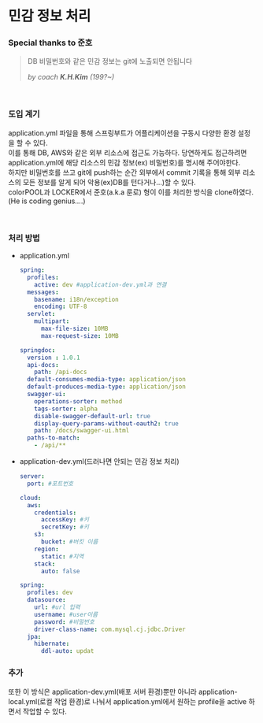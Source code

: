 # 민감 정보 처리

### Special thanks to 준호

> DB 비밀번호와 같은 민감 정보는 git에 노출되면 안됩니다
>
> *by coach **K.H.Kim** (199?~)*

<br>

### 도입 계기

application.yml 파일을 통해 스프링부트가 어플리케이션을 구동시 다양한 환경 설정을 할 수 있다.<br> 이를 통해 DB, AWS와 같은 외부 리소스에 접근도 가능하다. 당연하게도 접근하려면 application.yml에 해당 리소스의 민감 정보(ex) 비밀번호)를 명시해 주어야한다. <br>
하지만 비밀번호를 쓰고 git에 push하는 순간 외부에서 commit 기록을 통해 외부 리소스의 모든 정보를 알게 되어 악용(ex)DB를 턴다거나...)할 수 있다. <br>
colorPOOL과 LOCKER에서 준호(a.k.a 룬로) 형이 이를 처리한 방식을 clone하였다. (He is coding genius....)

<br>

### 처리 방법

- application.yml

  ```yaml
  spring:
    profiles:
      active: dev #application-dev.yml과 연결
    messages:
      basename: i18n/exception
      encoding: UTF-8
    servlet:
      multipart:
        max-file-size: 10MB
        max-request-size: 10MB
  
  springdoc:
    version : 1.0.1
    api-docs:
      path: /api-docs
    default-consumes-media-type: application/json
    default-produces-media-type: application/json
    swagger-ui:
      operations-sorter: method
      tags-sorter: alpha
      disable-swagger-default-url: true
      display-query-params-without-oauth2: true
      path: /docs/swagger-ui.html
    paths-to-match:
      - /api/**
  ```

- application-dev.yml(드러나면 안되는 민감 정보 처리)

  ```yaml
  server:
    port: #포트번호
  
  cloud:
    aws:
      credentials:
        accessKey: #키
        secretKey: #키
      s3:
        bucket: #버킷 이름
      region:
        static: #지역
      stack:
        auto: false
  
  spring:
    profiles: dev
    datasource:
      url: #url 입력
      username: #user이름
      password: #비밀번호
      driver-class-name: com.mysql.cj.jdbc.Driver
    jpa:
      hibernate:
        ddl-auto: updat
  ```

  

### 추가
또한 이 방식은 application-dev.yml(배포 서버 환경)뿐만 아니라 application-local.yml(로컬 작업 환경)로 나눠서 application.yml에서 원하는 profile을 active 하면서 작업할 수 있다.